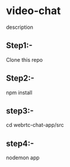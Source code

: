 # video-chat
description

## Step1:- 
Clone this repo
## Step2:- 
npm install
## step3:- 
cd webrtc-chat-app/src
## step4:- 
nodemon app
